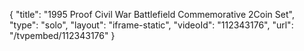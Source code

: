 {
    "title": "1995 Proof Civil War Battlefield Commemorative 2Coin Set",
    "type": "solo",
    "layout": "iframe-static",
    "videoId": "112343176",
    "url": "\/tvpembed\/112343176"
}
